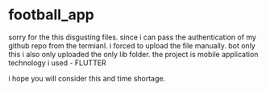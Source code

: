 # football_app
sorry for the this disgusting files. since i can pass the authentication of my github repo from the termianl. i forced to upload the file manually.
bot only this i also only uploaded the only lib folder.
the project is mobile application 
technology i used - FLUTTER 

i hope you will consider this and time shortage.
